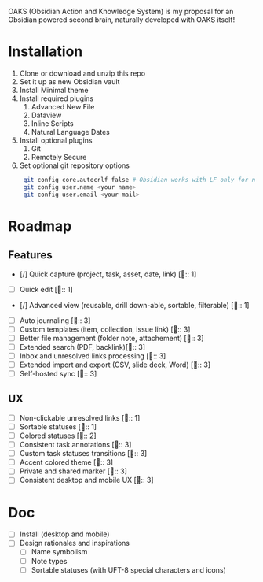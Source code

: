 OAKS (Obsidian Action and Knowledge System) is my proposal for an Obsidian powered second brain, naturally developed with OAKS itself!

# Installation

1. Clone or download and unzip this repo
2. Set it up as new Obsidian vault
3. Install Minimal theme
4. Install required plugins
    1. Advanced New File
    2. Dataview
    3. Inline Scripts
    4. Natural Language Dates
5. Install optional plugins
    1. Git
    2. Remotely Secure
6. Set optional git repository options
   ```bash
    git config core.autocrlf false # Obsidian works with LF only for now
    git config user.name <your name>
    git config user.email <your mail>
    ```

# Roadmap

## Features

- [/] Quick capture (project, task, asset, date, link) [🏅:: 1]
- [ ] Quick edit [🏅:: 1]
- [/] Advanced view (reusable, drill down-able, sortable, filterable) [🏅:: 1]
- [ ] Auto journaling [🏅:: 3]
- [ ] Custom templates (item, collection, issue link) [🏅:: 3]
- [ ] Better file management (folder note, attachement) [🏅:: 3]
- [ ] Extended search (PDF, backlink)[🏅:: 3]
- [ ] Inbox and unresolved links processing [🏅:: 3]
- [ ] Extended import and export (CSV, slide deck, Word) [🏅:: 3]
- [ ] Self-hosted sync [🏅:: 3]

## UX

- [ ] Non-clickable unresolved links [🏅:: 1]
- [ ] Sortable statuses [🏅:: 1]
- [ ] Colored statuses [🏅:: 2]
- [ ] Consistent task annotations [🏅:: 3]
- [ ] Custom task statuses transitions [🏅:: 3]
- [ ] Accent colored theme [🏅:: 3]
- [ ] Private and shared marker [🏅:: 3]
- [ ] Consistent desktop and mobile UX [🏅:: 3]

# Doc

- [ ] Install (desktop and mobile)
- [ ] Design rationales and inspirations
    - [ ] Name symbolism
    - [ ] Note types
    - [ ] Sortable statuses (with UFT-8 special characters and icons)